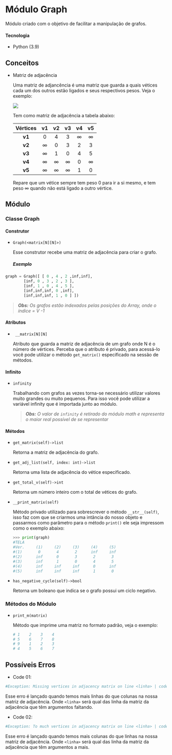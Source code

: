 # Módulo Graph

Módulo criado com o objetivo de facilitar a manipulação de grafos.

#### Tecnologia

- Python (3.9)

## Conceitos

- Matriz de adjacência

  Uma matriz de adjancência é uma matriz que guarda a quais vétices cada um dos outros estão ligados e seus respectivos pesos. Veja o exemplo:

  ![](https://github.com/LucasSargeir/Algoritmos-em-Grafos/blob/master/images/exemplo6.png)

  Tem como matriz de adjacência a tabela abaixo:

  | Vértices | v1  | v2  | v3  | v4  | v5  |
  | :------: | :-: | :-: | :-: | :-: | :-: |
  |  **v1**  |  0  |  4  |  3  |  ∞  |  ∞  |
  |  **v2**  |  ∞  |  0  |  3  |  2  |  3  |
  |  **v3**  |  ∞  |  1  |  0  |  4  |  5  |
  |  **v4**  |  ∞  |  ∞  |  ∞  |  0  |  ∞  |
  |  **v5**  |  ∞  |  ∞  |  ∞  |  1  |  0  |

  Repare que um vétice sempre tem peso 0 para ir a si mesmo, e tem peso ∞ quando não está ligado a outro vértice.
  
  

## Módulo

### Classe Graph

#### Construtor

- `Graph(<matrix[N][N]>)`

  Esse construtor recebe uma matriz de adjacência para criar o grafo.

  ##### Exemplo

```python
graph = Graph([ [ 0 , 4 , 2 ,inf,inf],
		[inf, 0 , 3 , 2 , 3 ],
		[inf, 1 , 0 , 4 , 5 ],
		[inf,inf,inf, 0 ,inf],
		[inf,inf,inf, 1 , 0 ] ])
```
> _**Obs:** Os grafos estão indexados pelas posições do Array, onde o índice = V -1_



#### Atributos

- ` __matrix[N][N]`

  Atributo que guarda a matriz de adjacência de um grafo onde N é o número de vértices. Perceba que o atributo é privado, para acessá-lo você pode utilizar o método `get_matrix()` especificado na sessão de métodos.



#### Infinito

- `infinity`

  Trabalhando com grafos as vezes torna-se necessário utilizar valores muito grandes ou muito pequenos. Para isso você pode utilizar a variável infinity que é importada junto ao módulo.

  > _**Obs:** O valor de `infinity` é retirado do módulo math e representa o maior real possível de se representar_



#### Métodos

- `get_matrix(self)->list`

  Retorna a matriz de adjacência do grafo.

- `get_adj_list(self, index: int)->list`

  Retorna uma lista de adjacência do vétice especificado.

- `get_total_v(self)->int`

  Retorna um número inteiro com o total de vétices do grafo.

- `__print_matrix(self)`

  Método privado utilizado para sobrescrever o método `__str__(self)`, isso faz com que se criarmos uma intância do nosso objeto e passarmos como parâmetro para o método `print()` ele seja impressom como o exemplo abaixo:

  ```python
  >>> print(graph)
  #TELA
  #Ver.     (1)     (2)     (3)     (4)     (5)
  #(1)       0       4       2      inf     inf
  #(2)      inf      0       3       2       3
  #(3)      inf      1       0       4       5
  #(4)      inf     inf     inf      0      inf
  #(5)      inf     inf     inf      1       0
  ```

- `has_negative_cycle(self)->bool`

  Retorna um boleano que indica se o grafo possui um ciclo negativo.

  

### Métodos do Módulo

- `print_m(matrix)`

  Método que imprime uma matriz no formato padrão, veja o exemplo:

  ```python
  # 1    2    3    4
  # 5    6    7    8
  # 9    1    2    3
  # 4    5    6    7
  ```

## Possíveis Erros

- Code 01:

```python
#Exception: Missing vertices in adjacency matrix on line <linha> | code 01
```

Esse erro é lançado quando temos mais linhas do que colunas na nossa matriz de adjacência. Onde `<linha>` será qual das linha da matriz da adjacência que têm argumentos faltando.

- Code 02:

```python
#Exception: To much vertices in adjacency matrix on line <linha> | code 02
```

Esse erro é lançado quando temos mais colunas do que linhas na nossa matriz de adjacência. Onde `<linha>` será qual das linha da matriz da adjacência que têm argumentos a mais.
